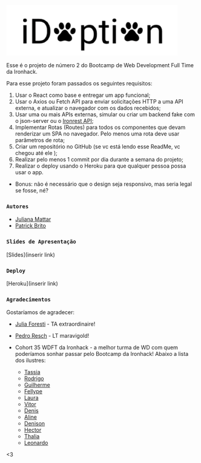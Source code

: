 ![Image](./src/images/logo.png)

Esse é o projeto de número 2 do Bootcamp de Web Development Full Time da Ironhack.

Para esse projeto foram passados os seguintes requisitos:

1. Usar o React como base e entregar um app funcional;
2. Usar o Axios ou Fetch API para enviar solicitações HTTP a uma API externa, e atualizar o navegador com os dados recebidos;
3. Usar uma ou mais APIs externas, simular ou criar um backend fake com o json-server ou o [Ironrest API](https://github.com/Tzikas/MONGO_REST);
4. Implementar Rotas (Routes) para todos os componentes que devam renderizar um SPA no navegador. Pelo menos uma rota deve usar parâmetros de rota;
5. Criar um repositório no GitHub (se vc está lendo esse ReadMe, vc chegou até ele );
6. Realizar pelo menos 1 commit por dia durante a semana do projeto;
7. Realizar o deploy usando o Heroku para que qualquer pessoa possa usar o app.

- Bonus: não é necessário que o design seja responsivo, mas seria legal se fosse, né?

### `Autores`

- [Juliana Mattar](https://github.com/JulianaMattar)
- [Patrick Brito](https://github.com/patrickbrito95)

### `Slides de Apresentação`

[Slides](inserir link)

### `Deploy`

[Heroku](inserir link)

### `Agradecimentos`

Gostaríamos de agradecer:

- [Julia Foresti](https://github.com/juliajforesti) - TA extraordinaire!
- [Pedro Resch](https://github.com/rschpdr) - LT maravigold!
- Cohort 35 WDFT da Ironhack - a melhor turma de WD com quem poderíamos sonhar passar pelo Bootcamp da Ironhack! Abaixo a lista dos ilustres:

  - [Tassia](https://github.com/tassiaaccioly)
  - [Rodrigo](https://github.com/rodrigomatosrj)
  - [Guilherme](https://github.com/gtretow)
  - [Fellype](https://github.com/FellypeQ)
  - [Laura](https://github.com/lauraferraz5)
  - [Vitor](https://github.com/vmvieira)
  - [Denis](https://github.com/DenisM20)
  - [Aline](https://github.com/IdrissTheCat)
  - [Denison](https://github.com/denisonamaral)
  - [Hector](https://github.com/HectorIH)
  - [Thalia](https://github.com/thaliaberger)
  - [Leonardo](https://github.com/luezu-42)

<3
